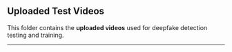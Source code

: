 ## Uploaded Test Videos

This folder contains the **uploaded videos** used for deepfake detection testing and training.

---
